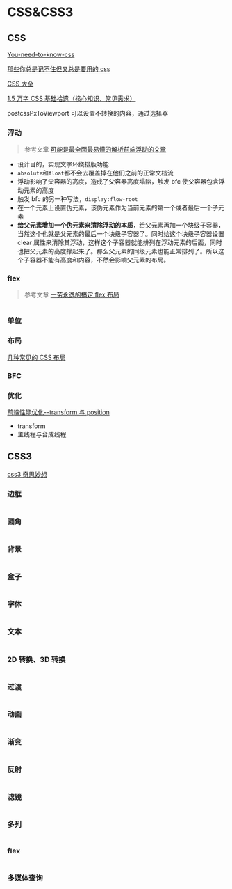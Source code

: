 # CSS&CSS3

## CSS

[You-need-to-know-css](https://lhammer.cn/You-need-to-know-css/#/zh-cn/)

[那些你总是记不住但又总是要用的 css](https://juejin.im/post/6869659680496041991)

[CSS 大全](https://css-tricks.com/almanac/)

[1.5 万字 CSS 基础拾遗（核心知识、常见需求）](https://mp.weixin.qq.com/s/fV5friirT_3Oemvaunjemw)

postcssPxToViewport 可以设置不转换的内容，通过选择器

### 浮动

> 参考文章 [可能是最全面最易懂的解析前端浮动的文章](https://juejin.im/post/6844903689094692871)

- 设计目的，实现文字环绕排版功能
- `absolute`和`float`都不会去覆盖掉在他们之前的正常文档流
- 浮动影响了父容器的高度，造成了父容器高度塌陷，触发 bfc 使父容器包含浮动元素的高度
- 触发 bfc 的另一种写法，`display:flow-root`
- 在一个元素上设置伪元素，该伪元素作为当前元素的第一个或者最后一个子元素
- **给父元素增加一个伪元素来清除浮动的本质**，给父元素再加一个块级子容器，当然这个也就是父元素的最后一个块级子容器了。同时给这个块级子容器设置 clear 属性来清除其浮动，这样这个子容器就能排列在浮动元素的后面，同时也把父元素的高度撑起来了。那么父元素的同级元素也能正常排列了。所以这个子容器不能有高度和内容，不然会影响父元素的布局。

### flex

> 参考文章 [一劳永逸的搞定 flex 布局](https://juejin.im/post/6844903474774147086)

<p align="center" >
 <img :src="$withBase('/css/flex.png')" alt="" width="600px">
</p>

### 单位

### 布局

[几种常见的 CSS 布局](https://juejin.cn/post/6844903710070407182#heading-17)

### BFC

### 优化

[前端性能优化--transform 与 position](https://zhuanlan.zhihu.com/p/78230297)

- transform
- 主线程与合成线程

## CSS3

[css3 奇思妙想](http://chokcoco.github.io/magicCss/html/index.html)

### 边框

```css
```

### 圆角

```css
```

### 背景

```css
```

### 盒子

```css
```

### 字体

```css
```

### 文本

```css
```

### 2D 转换、3D 转换

```css
```

### 过渡

```css
```

### 动画

```css
```

### 渐变

```css
```

### 反射

```css
```

### 滤镜

```css
```

### 多列

```css
```

### flex

```css
```

### 多媒体查询

```css
```
